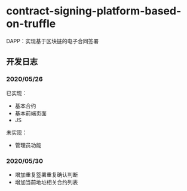# contract-signing-platform-based-on-truffle
DAPP：实现基于区块链的电子合同签署
## 开发日志
### 2020/05/26
已实现：
* 基本合约
* 基本前端页面
* JS

未实现：
* 管理员功能
### 2020/05/30
* 增加重复签署重复确认判断
* 增加当前地址相关合约列表
